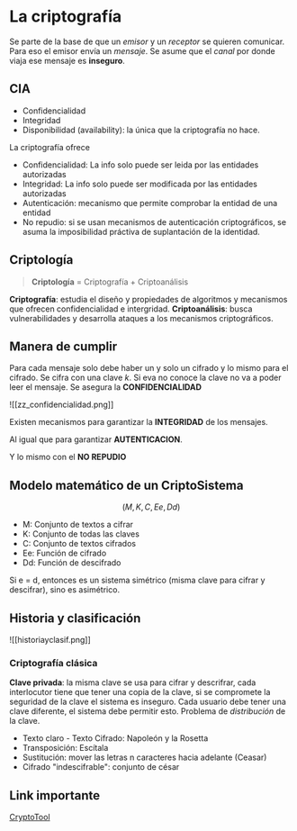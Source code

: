 # La criptografía

Se parte de la base de que un *emisor* y un *receptor* se quieren comunicar. Para eso el emisor envía un *mensaje*. Se asume que el *canal* por donde viaja ese mensaje es **inseguro**.

## CIA
- Confidencialidad
- Integridad
- Disponibilidad (availability): la única que la criptografía no hace.

La criptografía ofrece 
- Confidencialidad: La info solo puede ser leida por las entidades autorizadas
- Integridad: La info solo puede ser modificada por las entidades autorizadas
- Autenticación: mecanismo que permite comprobar la entidad de una entidad
- No repudio: si se usan mecanismos de autenticación criptográficos, se asuma la imposibilidad práctiva de suplantación  de la identidad.

## Criptología
> **Criptología** = Criptografía + Criptoanálisis

**Criptografía**: estudia el diseño y propiedades de algoritmos y mecanismos que ofrecen confidencialidad e intergridad.
**Criptoanálisis**: busca vulnerabilidades y desarrolla ataques a los mecanismos criptográficos.

## Manera de cumplir
Para cada mensaje solo debe haber un y solo un cifrado y lo mismo para el cifrado. Se cifra con una clave *k*. Si eva no conoce la clave no va a poder leer el mensaje. Se asegura la **CONFIDENCIALIDAD**

![[zz_confidencialidad.png]]

Existen mecanismos para garantizar la **INTEGRIDAD** de los mensajes. 

Al igual que para garantizar **AUTENTICACION**.

Y lo mismo con el **NO REPUDIO**

## Modelo matemático de un CriptoSistema
$$(M, K, C, Ee, Dd)$$

- M: Conjunto de textos a cifrar
- K: Conjunto de todas las claves
- C: Conjunto de textos cifrados
- Ee: Función de cifrado
- Dd: Función de descifrado

Si e = d, entonces es un sistema simétrico (misma clave para cifrar y descifrar), sino es asimétrico.

## Historia y clasificación
![[historiayclasif.png]]

### Criptografía clásica
**Clave privada**: la misma clave se usa para cifrar y descrifrar, cada interlocutor tiene que tener una copia de la clave, si se compromete la seguridad de la clave el sistema es inseguro. Cada usuario debe tener una clave diferente, el sistema debe permitir esto. Problema de *distribución* de la clave.

- Texto claro - Texto Cifrado: Napoleón y la Rosetta
- Transposición: Escítala
- Sustitución: mover las letras n caracteres hacia adelante (Ceasar)
- Cifrado "indescifrable": conjunto de césar

## Link importante
[CryptoTool](https://www.cryptool.org/en/)